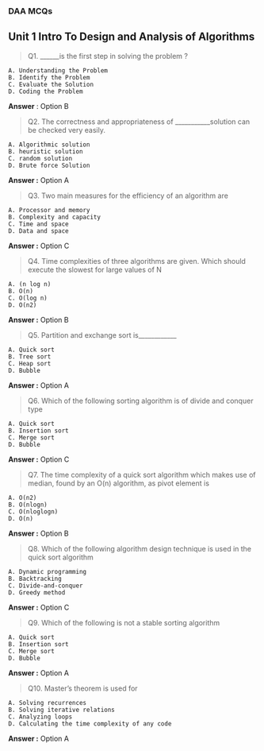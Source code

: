 ### DAA MCQs 

## Unit 1  Intro To Design and Analysis of Algorithms

> Q1. ______is the first step in solving the problem ?

    A. Understanding the Problem
    B. Identify the Problem
    C. Evaluate the Solution
    D. Coding the Problem

**Answer**  : Option B



> Q2. The  correctness  and  appropriateness  of  ___________solution  can  be  checked  very easily.

    A. Algorithmic solution 
    B. heuristic solution
    C. random solution
    D. Brute force Solution

**Answer  :** Option A


> Q3. Two main measures for the efficiency of an algorithm are 

    A. Processor and memory 
    B. Complexity and capacity
    C. Time and space
    D. Data and space

**Answer  :** Option C

> Q4. Time  complexities  of  three  algorithms  are  given.  Which  should  execute  the slowest for large values of N

    A. (n log n) 
    B. O(n)
    C. O(log n)
    D. O(n2)

**Answer  :** Option B

> Q5. Partition and exchange sort is____________  

    A. Quick sort
    B. Tree sort
    C. Heap sort
    D. Bubble

**Answer  :** Option A

> Q6. Which of the following sorting algorithm is of divide and conquer type

    A. Quick sort
    B. Insertion sort
    C. Merge sort
    D. Bubble

**Answer  :** Option C

> Q7. The time complexity of a quick sort algorithm which makes use of median, found by an O(n) algorithm, as pivot element is 

    A. O(n2)
    B. O(nlogn) 
    C. O(nloglogn) 
    D. O(n)

**Answer  :** Option B

> Q8. Which of the following algorithm design technique is used in the quick sort algorithm

    A. Dynamic programming
    B. Backtracking 
    C. Divide-and-conquer
    D. Greedy method

**Answer  :** Option C

> Q9. Which of the following is not a stable sorting algorithm

    A. Quick sort
    B. Insertion sort
    C. Merge sort
    D. Bubble

**Answer  :** Option A

> Q10. Master’s theorem is used for

    A. Solving recurrences
    B. Solving iterative relations
    C. Analyzing loops
    D. Calculating the time complexity of any code 

**Answer  :** Option A
